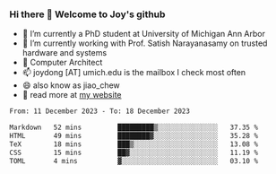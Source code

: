 ### Hi there 👋 Welcome to Joy's github

- 🔭 I’m currently a PhD student at University of Michigan Ann Arbor
- 🌱 I’m currently working with Prof. Satish Narayanasamy on trusted hardware and systems
- 👯 Computer Architect
- 📫 joydong [AT] umich.edu is the mailbox I check most often
- 😄 also know as jiao_chew
- 💬 read more at [my website](https://joydddd.github.io/)
<!--START_SECTION:waka-->

```txt
From: 11 December 2023 - To: 18 December 2023

Markdown   52 mins         █████████▒░░░░░░░░░░░░░░░   37.35 %
HTML       49 mins         ████████▓░░░░░░░░░░░░░░░░   35.28 %
TeX        18 mins         ███▒░░░░░░░░░░░░░░░░░░░░░   13.08 %
CSS        15 mins         ██▓░░░░░░░░░░░░░░░░░░░░░░   11.19 %
TOML       4 mins          ▓░░░░░░░░░░░░░░░░░░░░░░░░   03.10 %
```

<!--END_SECTION:waka-->
